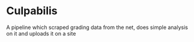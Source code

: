 # Culpabilis
A pipeline which scraped grading data from the net, does simple analysis on it and uploads it on a site
